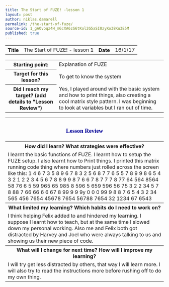 ```yaml
---
title: The Start of FUZE! -lesson 1
layout: post
author: niklas.damarell
permalink: /the-start-of-fuze/
source-id: 1_gAOvoqz4H_mGcXA6zS6tKol2G5aSI0zyKo38Ku3E5M
published: true
---
```


<html>
<head>
<script async src="//pagead2.googlesyndication.com/pagead/js/adsbygoogle.js"></script>
<script>
  (adsbygoogle = window.adsbygoogle || []).push({
    google_ad_client: "ca-pub-7853205013294084",
    enable_page_level_ads: true
  });
</script>
</head>
</html>

<table>
  <tr>
    <th>Title</th>
    <td>The Start of FUZE! - lesson 1</td>
    <th>Date</th>
    <td>16/1/17</td>
  </tr>
</table>


<table>
  <tr>
    <th>Starting point:</th>
    <td>Explanation of FUZE</td>
  </tr>
  <tr>
    <th>Target for this lesson?</th>
    <td>To get to know the system</td>
  </tr>
  <tr>
    <th>Did I reach my target? 
(add details to "Lesson Review")</th>
    <td> Yes, I played around with the basic system and how to print things, also creating a cool matrix style pattern. I was beginning to look at variables but I ran out of time. </td>
  </tr>
</table>


<table>
  <tr>
  <th><h3><font face="Trebuchet MS" style="color:#000099;">Lesson Review </font></h3></th>
  </tr>
  <tr>
    <th>How did I learn? What strategies were effective? </th>
  </tr>
  <tr>
    <td>I learnt the basic functions of FUZE. I learnt how to setup the FUZE setup. I also learnt how to Print things. I printed this matrix running code thing where numbers just rolled across the screen like this: 1 4 6 7 3 5 8 9 6 7 8 3  2 5 6 8 7 7 6 5 5 7  8 9 9 8  6 5 4 3 2 1 2 2 3 4 5  6 7 8 8 9 9 8 7 6 6 7 8 7 7 7 8 77  64 564 8564 58 76 6 5 59 965 65 985 8 596 5 659 596 56 75 3 2 2 34 5 7 8 88 7  66 66 6 6 67  8 99 9 9 9y   0 0 0 99 9  8 8 7 6 5 4 3 2 34 565 456 7654 45678 7654 56788 7654 32 1234 67  6543</td>
  </tr>
  <tr>
    <th>What limited my learning? Which habits do I need to work on?</th>
  </tr>
  <tr>
    <td>I think helping Felix added to and hindered my learning. I suppose I learnt how to teach, but at the same time I slowed down my personal working. Also me and Felix both got distracted by Harvey and Joel who were always talking to us and showing us their new piece of code.</td>
  </tr>
  <tr>
    <th>What will I change for next time? How will I improve my learning?</th>
  </tr>
  <tr>
    <td>I will try get less distracted by others, that way I will learn more. I will also try to read the instructions more before rushing off to do my own thing. </td>
  </tr>
</table>

<html>
<body>
<script async src="//pagead2.googlesyndication.com/pagead/js/adsbygoogle.js"></script>
<script>
  (adsbygoogle = window.adsbygoogle || []).push({
    google_ad_client: "ca-pub-7853205013294084",
    enable_page_level_ads: true
  });
</script>
</body>
</html>

<html>
<body>
<script async src="//pagead2.googlesyndication.com/pagead/js/adsbygoogle.js"></script>
<!-- Ads -->
<ins class="adsbygoogle"
     style="display:block"
     data-ad-client="ca-pub-7853205013294084"
     data-ad-slot="9760688653"
     data-ad-format="auto"></ins>
<script>
(adsbygoogle = window.adsbygoogle || []).push({});
</script>
</body>
</html>
